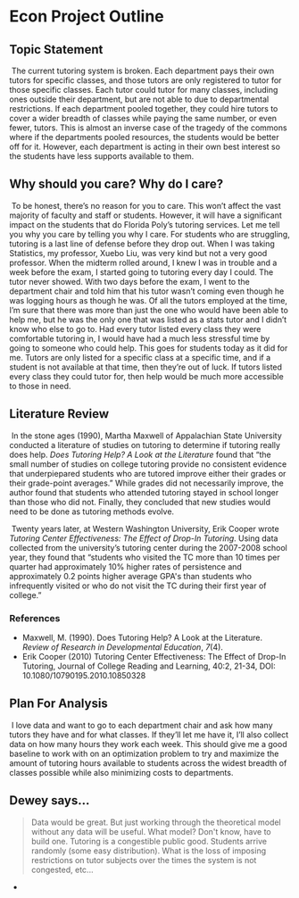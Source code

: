 # Econ Project Outline

## Topic Statement

​	The current tutoring system is broken. Each department pays their own tutors for specific classes, and those tutors are only registered to tutor for those specific classes. Each tutor could tutor for many classes, including ones outside their department, but are not able to due to departmental restrictions. If each department pooled together, they could hire tutors to cover a wider breadth of classes while paying the same number, or even fewer, tutors. This is almost an inverse case of the tragedy of the commons where if the departments pooled resources, the students would be better off for it. However, each department is acting in their own best interest so the students have less supports available to them.

## Why should you care? Why do I care?

​	To be honest, there’s no reason for you to care. This won’t affect the vast majority of faculty and staff or students. However, it will have a significant impact on the students that do Florida Poly’s tutoring services. Let me tell you why you care by telling you why I care. For students who are struggling, tutoring is a last line of defense before they drop out. When I was taking Statistics, my professor, Xuebo Liu, was very kind but not a very good professor. When the midterm rolled around, I knew I was in trouble and a week before the exam, I started going to tutoring every day I could. The tutor never showed. With two days before the exam, I went to the department chair and told him that his tutor wasn’t coming even though he was logging hours as though he was. Of all the tutors employed at the time, I’m sure that there was more than just the one who would have been able to help me, but he was the only one that was listed as a stats tutor and I didn’t know who else to go to. Had every tutor listed every class they were comfortable tutoring in, I would have had a much less stressful time by going to someone who could help. This goes for students today as it did for me. Tutors are only listed for a specific class at a specific time, and if a student is not available at that time, then they’re out of luck. If tutors listed every class they could tutor for, then help would be much more accessible to those in need.

## Literature Review

​	In the stone ages (1990), Martha Maxwell of Appalachian State University conducted a literature of studies on tutoring to determine if tutoring really does help. *Does Tutoring Help? A Look at the Literature* found that “the small number of studies on college tutoring provide no consistent evidence that underpiepared students who are tutored improve either their grades or their grade-point averages.” While grades did not necessarily improve, the author found that students who attended tutoring stayed in school longer than those who did not. Finally, they concluded that new studies would need to be done as tutoring methods evolve.

​		Twenty years later, at Western Washington University, Erik Cooper wrote *Tutoring Center Effectiveness: The Effect of Drop-In Tutoring*. Using data collected from the university’s tutoring center during the 2007-2008 school year, they found that “students who visited the TC more than 10 times per quarter had approximately 10% higher rates of persistence and approximately 0.2 points higher average GPA's than students who infrequently visited or who do not visit the TC during their first year of college.”

### References

- Maxwell, M. (1990). Does Tutoring Help? A Look at the Literature. *Review of Research in Developmental Education*, *7*(4). 
- Erik Cooper (2010) Tutoring Center Effectiveness: The Effect of Drop-In Tutoring, Journal of College Reading and Learning, 40:2, 21-34, DOI: 10.1080/10790195.2010.10850328

## Plan For Analysis

​	I love data and want to go to each department chair and ask how many tutors they have and for what classes. If they’ll let me have it, I’ll also collect data on how many hours they work each week. This should give me a good baseline to work with on an optimization problem to try and maximize the amount of tutoring hours available to students across the widest breadth of classes possible while also minimizing costs to departments.



## Dewey says…

> Data would be great. But just working through the theoretical model without any data will be useful. What model? Don't know, have to build one. Tutoring is a congestible public good. Students arrive randomly (some easy distribution). What is the loss of imposing restrictions on tutor subjects over the times the system is not congested, etc...

- 